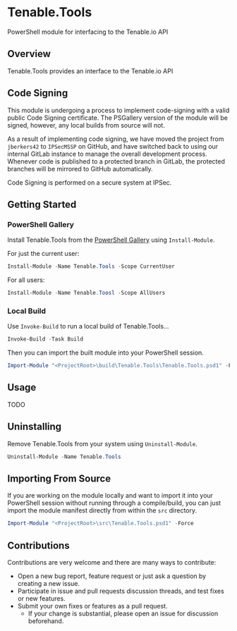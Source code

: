 # Tenable.Tools

PowerShell module for interfacing to the Tenable.io API

## Overview

Tenable.Tools provides an interface to the Tenable.io API

## Code Signing

This module is undergoing a process to implement code-signing with a valid public Code Signing certificate. The PSGallery version of the module will be signed, however, any local builds from source will not.

As a result of implementing code signing, we have moved the project from `jberkers42` to `IPSecMSSP` on GitHub, and have switched back to using our internal GitLab instance to manage the overall development process. Whenever code is published to a protected branch in GitLab, the protected branches will be mirrored to GitHub automatically.

Code Signing is performed on a secure system at IPSec.

## Getting Started

### PowerShell Gallery

Install Tenable.Tools from the [PowerShell Gallery](https://www.powershellgallery.com/) using `Install-Module`.

For just the current user:

```powershell
Install-Module -Name Tenable.Tools -Scope CurrentUser
```

For all users:

```powershell
Install-Module -Name Tenable.Toosl -Scope AllUsers
```

### Local Build

Use `Invoke-Build` to run a local build of Tenable.Tools...

```powershell
Invoke-Build -Task Build
```

Then you can import the built module into your PowerShell session.

```powershell
Import-Module "<ProjectRoot>\build\Tenable.Tools\Tenable.Tools.psd1" -Force
```

## Usage

TODO

## Uninstalling

Remove Tenable.Tools from your system using `Uninstall-Module`.

```powershell
Uninstall-Module -Name Tenable.Tools
```

## Importing From Source

If you are working on the module locally and want to import it into your PowerShell session without running through a compile/build, you can just import the module manifest directly from within the ```src``` directory.

```powershell
Import-Module "<ProjectRoot>\src\Tenable.Tools.psd1" -Force
```

## Contributions

Contributions are very welcome and there are many ways to contribute:

- Open a new bug report, feature request or just ask a question by creating a new issue.
- Participate in issue and pull requests discussion threads, and test fixes or new features.
- Submit your own fixes or features as a pull request.
  - If your change is substantial, please open an issue for discussion beforehand.
